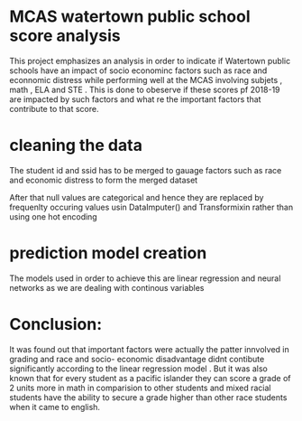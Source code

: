 # MCAS watertown public school score  analysis 
 This project emphasizes an analysis in order to indicate if Watertown public schools have an impact of socio econominc factors such as race and econnomic distress while performing well at the MCAS involving subjets , math , ELA and STE . This is done to obeserve if these scores pf 2018-19 are impacted by such factors and what re the important factors that contribute to that score.  
 
# cleaning the data 
The student  id and ssid has to  be merged to gauage factors such  as race and economic distress  to form the merged dataset 

After that null  values are  categorical  and hence they are replaced by frequenlty occuring values usin DataImputer() and Transformixin
rather than using one hot encoding 

# prediction model creation
The models used  in order to  achieve this are linear regression and neural networks as we are dealing with continous  variables 

# Conclusion:
It was found out that important factors were actually the patter innvolved in grading and race and socio- economic disadvantage didnt contibute significantly according to the linear regression model . But it was also known that for every student as a pacific islander they can score a grade of 2 units more in math in comparision to other students and mixed racial students have the ability to secure a grade higher than other race students when it came to english.
